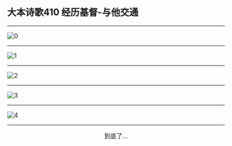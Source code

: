 
## 大本诗歌410 经历基督-与他交通
        
<div id="aplayer0"></div>

---

<img alt="0" data-original="/data/d0410/0.png">

---

<img alt="1" data-original="/data/d0410/1.png">

---

<img alt="2" data-original="/data/d0410/2.png">

---

<img alt="3" data-original="/data/d0410/3.png">

---

<img alt="4" data-original="/data/d0410/4.png">

---

<p style="text-align: center">到底了...</p>

<script src="/js/dist-view.js"></script>

<script>
MAIN.id = 'd0410';
        
const ap0 = new APlayer({
    container: document.getElementById('aplayer0'),
    volume: 1,
    loop: 'none',
    preload: 'none',
    audio: [{
        name: '大本诗歌410.mp3',
        artist: '大本诗歌',
        url: 'https://res.wx.qq.com/voice/getvoice?mediaid=MzI0NTk3MDM5M18yMjQ3NDkyNTM5',
        cover: '/favicon'
    }]
});
</script>
